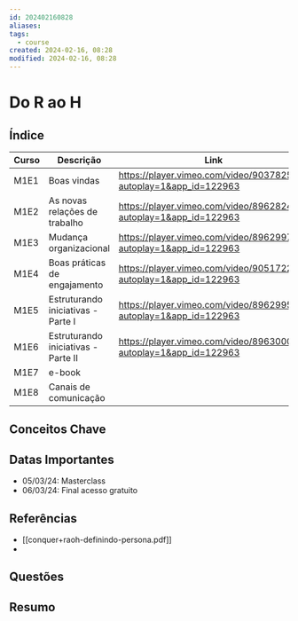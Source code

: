```yaml
---
id: 202402160828
aliases: 
tags:
  - course
created: 2024-02-16, 08:28
modified: 2024-02-16, 08:28
---
```

# Do R ao H

## Índice

| Curso | Descrição | Link |
| ---- | ---- | ---- |
| M1E1 | Boas vindas | https://player.vimeo.com/video/903782575?autoplay=1&app_id=122963 |
| M1E2 | As novas relações de trabalho | https://player.vimeo.com/video/896282472?autoplay=1&app_id=122963 |
| M1E3 | Mudança organizacional | https://player.vimeo.com/video/896299743?autoplay=1&app_id=122963 |
| M1E4 | Boas práticas de engajamento | https://player.vimeo.com/video/905172293?autoplay=1&app_id=122963 |
| M1E5 | Estruturando iniciativas - Parte I | https://player.vimeo.com/video/896299505?autoplay=1&app_id=122963 |
| M1E6 | Estruturando iniciativas - Parte II | https://player.vimeo.com/video/896300077?autoplay=1&app_id=122963 |
| M1E7 | e-book |  |
| M1E8 | Canais de comunicação |  |
## Conceitos Chave

## Datas Importantes

- 05/03/24: Masterclass
- 06/03/24: Final acesso gratuito

## Referências

- [[conquer+raoh-definindo-persona.pdf]]
- 
## Questões

## Resumo

